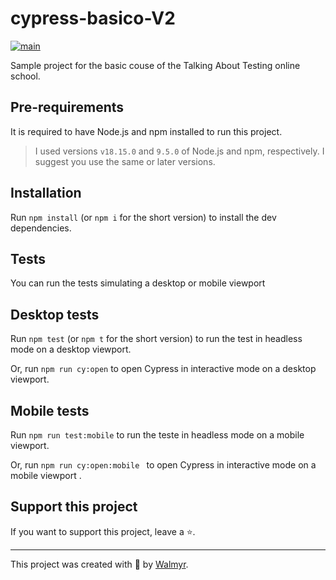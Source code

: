 # cypress-basico-V2

[![main](https://github.com/wlsf82/cy-data-test/actions/workflows/ci.yml/badge.svg)](https://github.com/wlsf82/cy-data-test/actions)

Sample project for the basic couse of the Talking About Testing online school.

## Pre-requirements

It is required to have Node.js and npm installed to run this project.

> I used versions `v18.15.0` and `9.5.0` of Node.js and npm, respectively. I suggest you use the same or later versions.

## Installation

Run `npm install` (or `npm i` for the short version) to install the dev dependencies.

## Tests

You can run the tests  simulating a desktop or mobile viewport

## Desktop tests 
Run `npm test` (or `npm t` for the short version) to run the test in headless mode on a desktop viewport.

Or, run `npm run cy:open` to open Cypress in interactive mode on a desktop viewport.

## Mobile tests

Run `npm run test:mobile` to run the teste in headless mode on a mobile viewport.

Or, run `npm run cy:open:mobile ` to open Cypress in interactive mode on a mobile viewport .



## Support this project

If you want to support this project, leave a ⭐.

___

This project was created with 💚 by [Walmyr](https://walmyr.dev).